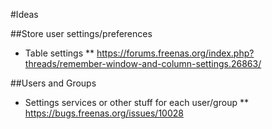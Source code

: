#Ideas

##Store user settings/preferences

* Table settings
** https://forums.freenas.org/index.php?threads/remember-window-and-column-settings.26863/


##Users and Groups

* Settings services or other stuff for each user/group
** https://bugs.freenas.org/issues/10028
